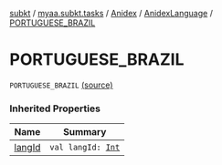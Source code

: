 [subkt](../../../index.md) / [myaa.subkt.tasks](../../index.md) / [Anidex](../index.md) / [AnidexLanguage](index.md) / [PORTUGUESE_BRAZIL](./-p-o-r-t-u-g-u-e-s-e_-b-r-a-z-i-l.md)

# PORTUGUESE_BRAZIL

`PORTUGUESE_BRAZIL` [(source)](https://github.com/Myaamori/SubKt/blob/0.1.11/src/main/kotlin/myaa/subkt/tasks/tasks.kt#L1079)

### Inherited Properties

| Name | Summary |
|---|---|
| [langId](lang-id.md) | `val langId: `[`Int`](https://kotlinlang.org/api/latest/jvm/stdlib/kotlin/-int/index.html) |
